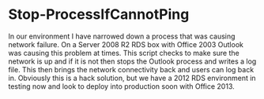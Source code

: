 Stop-ProcessIfCannotPing
========================
In our environment I have narrowed down a process that was causing network failure. On a Server 2008 R2 RDS box with Office 2003 Outlook was causing this problem at times. This script checks to make sure the network is up and if it is not then stops the Outlook process and writes a log file. This then brings the network connectivity back and users can log back in. Obviously this is a hack solution, but we have a 2012 RDS environment in testing now and look to deploy into production soon with Office 2013.
